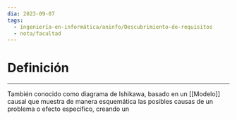 ```yaml
---
dia: 2023-09-07
tags:
  - ingeniería-en-informática/aninfo/Descubrimiento-de-requisitos
  - nota/facultad
---
```

# Definición
---
También conocido como diagrama de Ishikawa, basado en un [[Modelo]] causal que muestra de manera esquemática las posibles causas de un problema o efecto especifico, creando un 